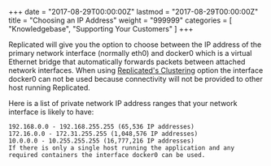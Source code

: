 +++
date = "2017-08-29T00:00:00Z"
lastmod = "2017-08-29T00:00:00Z"
title = "Choosing an IP Address"
weight = "999999"
categories = [ "Knowledgebase", "Supporting Your Customers" ]
+++

Replicated will give you the option to choose between the IP address of the primary network interface (normally eth0) and docker0 which is a virtual Ethernet bridge that automatically forwards packets between attached network interfaces. When using [Replicated's Clustering](https://help.replicated.com/docs/packaging-an-application/clustering/) option the interface docker0 can not be used because connectivity will not be provided to other host running Replicated.

Here is a list of private network IP address ranges that your network interface is likely to have:

```shell
192.168.0.0 - 192.168.255.255 (65,536 IP addresses)
172.16.0.0 - 172.31.255.255 (1,048,576 IP addresses)
10.0.0.0 - 10.255.255.255 (16,777,216 IP addresses)
If there is only a single host running the application and any required containers the interface docker0 can be used.
```